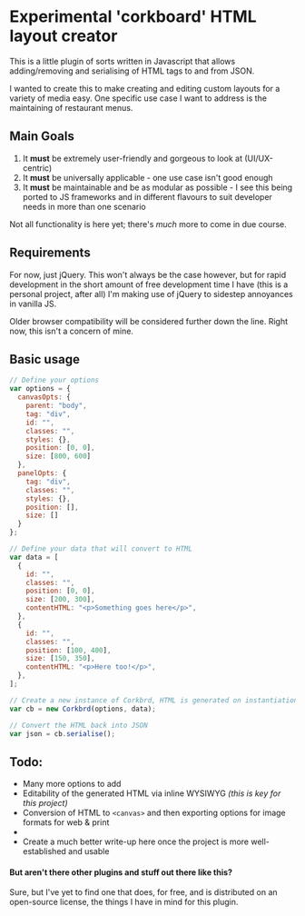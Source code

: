 # Experimental 'corkboard' HTML layout creator

This is a little plugin of sorts written in Javascript that allows adding/removing and serialising of HTML tags to and from JSON.

I wanted to create this to make creating and editing custom layouts for a variety of media easy. One specific use case I want to address is the maintaining of restaurant menus.


## Main Goals

1. It **must** be extremely user-friendly and gorgeous to look at (UI/UX-centric)
2. It **must** be universally applicable - one use case isn't good enough
3. It **must** be maintainable and be as modular as possible - I see this being ported to JS frameworks and in different flavours to suit developer needs in more than one scenario

Not all functionality is here yet; there's _much_ more to come in due course.


## Requirements

For now, just jQuery. This won't always be the case however, but for rapid development in the short amount of free development time I have (this is a personal project, after all) I'm making use of jQuery to sidestep annoyances in vanilla JS.

Older browser compatibility will be considered further down the line. Right now, this isn't a concern of mine.


## Basic usage

```javascript
// Define your options
var options = {
  canvasOpts: {
    parent: "body",
    tag: "div",
    id: "",
    classes: "",
    styles: {},
    position: [0, 0],
    size: [800, 600]
  },
  panelOpts: {
    tag: "div",
    classes: "",
    styles: {},
    position: [],
    size: []
  }
};

// Define your data that will convert to HTML
var data = [
  {
    id: "",
    classes: "",
    position: [0, 0],
    size: [200, 300],
    contentHTML: "<p>Something goes here</p>",
  },
  {
    id: "",
    classes: "",
    position: [100, 400],
    size: [150, 350],
    contentHTML: "<p>Here too!</p>",
  },
];

// Create a new instance of Corkbrd, HTML is generated on instantiation
var cb = new Corkbrd(options, data);

// Convert the HTML back into JSON
var json = cb.serialise();

```


## Todo:

- Many more options to add
- Editability of the generated HTML via inline WYSIWYG _(this is key for this project)_
- Conversion of HTML to `<canvas>` and then exporting options for image formats for web & print
-
- Create a much better write-up here once the project is more well-established and usable


#### But aren't there other plugins and stuff out there like this?

Sure, but I've yet to find one that does, for free, and is distributed on an open-source license, the things I have in mind for this plugin.
